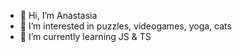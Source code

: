 - 👋 Hi, I’m Anastasia
- 👀 I’m interested in puzzles, videogames, yoga, cats
- 🌱 I’m currently learning JS & TS


<!---
nastiasolo/nastiasolo is a ✨ special ✨ repository because its `README.md` (this file) appears on your GitHub profile.
You can click the Preview link to take a look at your changes.
--->
